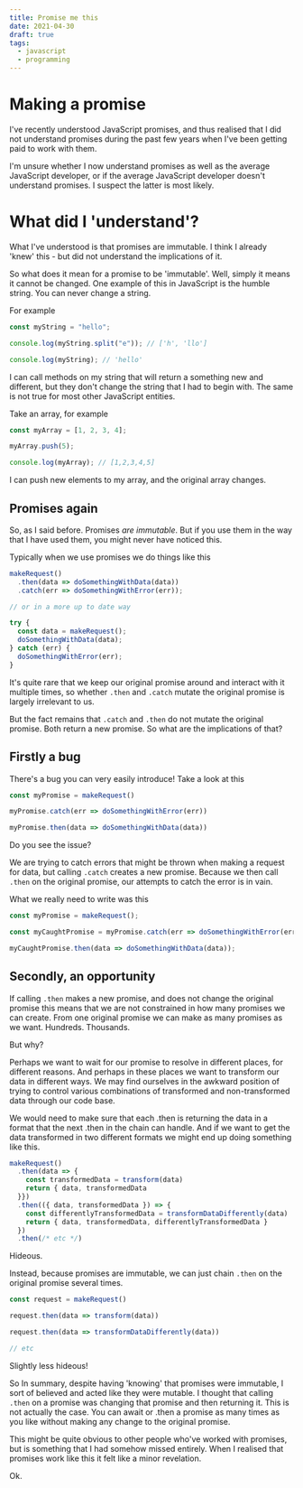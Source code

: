 ```yaml
---
title: Promise me this
date: 2021-04-30
draft: true
tags:
  - javascript
  - programming
---
```

# Making a promise

I've recently understood JavaScript promises, and thus realised
that I did not understand promises during the past few years when I've been
getting paid to work with them.

I'm unsure whether I now understand promises as well as the average
JavaScript developer, or if the average JavaScript developer doesn't
understand promises. I suspect the latter is most likely.

# What did I 'understand'?

What I've understood is that promises are immutable.
I think I already 'knew' this - but did not understand the implications of it.

So what does it mean for a promise to be 'immutable'. Well, simply
it means it cannot be changed. One example of this in JavaScript
is the humble string. You can never change a string.

For example

```javascript
const myString = "hello";

console.log(myString.split("e")); // ['h', 'llo']

console.log(myString); // 'hello'
```

I can call methods on my string that will return a something new and different,
but they don't change the string that I had to begin with. The same is not true for most other JavaScript entities.

Take an array, for example

```javascript
const myArray = [1, 2, 3, 4];

myArray.push(5);

console.log(myArray); // [1,2,3,4,5]
```

I can push new elements to my array, and the original array changes.

## Promises again

So, as I said before. Promises _are immutable_. But if you use them
in the way that I have used them, you might never have noticed this.

Typically when we use promises we do things like this

```javascript
makeRequest()
  .then(data => doSomethingWithData(data))
  .catch(err => doSomethingWithError(err));

// or in a more up to date way

try {
  const data = makeRequest();
  doSomethingWithData(data);
} catch (err) {
  doSomethingWithError(err);
}
```

It's quite rare that we keep our original promise around and
interact with it multiple times, so whether `.then` and `.catch`
mutate the original promise is largely irrelevant to us.

But the fact remains that `.catch` and `.then` do not mutate the original
promise. Both return a new promise. So what are the implications of that?

## Firstly a bug

There's a bug you can very easily introduce! Take a look at this

```javascript
const myPromise = makeRequest()

myPromise.catch(err => doSomethingWithError(err))

myPromise.then(data => doSomethingWithData(data))
```

Do you see the issue?

We are trying to catch errors that might be thrown when making a request for
data, but calling `.catch` creates a new promise. Because we then call `.then`
on the original promise, our attempts to catch the error is in vain.

What we really need to write was this

```javascript
const myPromise = makeRequest();

const myCaughtPromise = myPromise.catch(err => doSomethingWithError(err));

myCaughtPromise.then(data => doSomethingWithData(data));
```

## Secondly, an opportunity

If calling `.then` makes a new promise, and does not change the original promise
this means that we are not constrained in how many promises we can create.
From one original promise we can make as many promises as we want. Hundreds.
Thousands.

But why?

Perhaps we want to wait for our promise to resolve in different places, for different
reasons. And perhaps in these places we want to transform our data in different
ways. We may find ourselves in the awkward position of trying to control various
combinations of transformed and non-transformed data through our code base.

We would need to make sure that each .then is returning the data in a
format that the next .then in the chain can handle. And if we want to
get the data transformed in two different formats we might end up
doing something like this.

```javascript
makeRequest()
  .then(data => {
    const transformedData = transform(data)
    return { data, transformedData
  }})
  .then(({ data, transformedData }) => {
    const differentlyTransformedData = transformDataDifferently(data)
    return { data, transformedData, differentlyTransformedData }
  })
  .then(/* etc */)
```

Hideous.

Instead, because promises are immutable, we can just chain `.then`
on the original promise several times.

```javascript
const request = makeRequest()

request.then(data => transform(data))

request.then(data => transformDataDifferently(data))

// etc
```

Slightly less hideous!

So In summary, despite having 'knowing' that promises were immutable, I
sort of believed and acted like they were mutable. I thought that calling
`.then` on a promise was changing that promise and then returning it.
This is not actually the case.
You can await or .then a promise as many times as you like without
making any change to the original promise.

This might be quite obvious to other people who've worked with
promises, but is something that I had somehow missed entirely. When
I realised that promises work like this it felt like a minor
revelation.

Ok.
